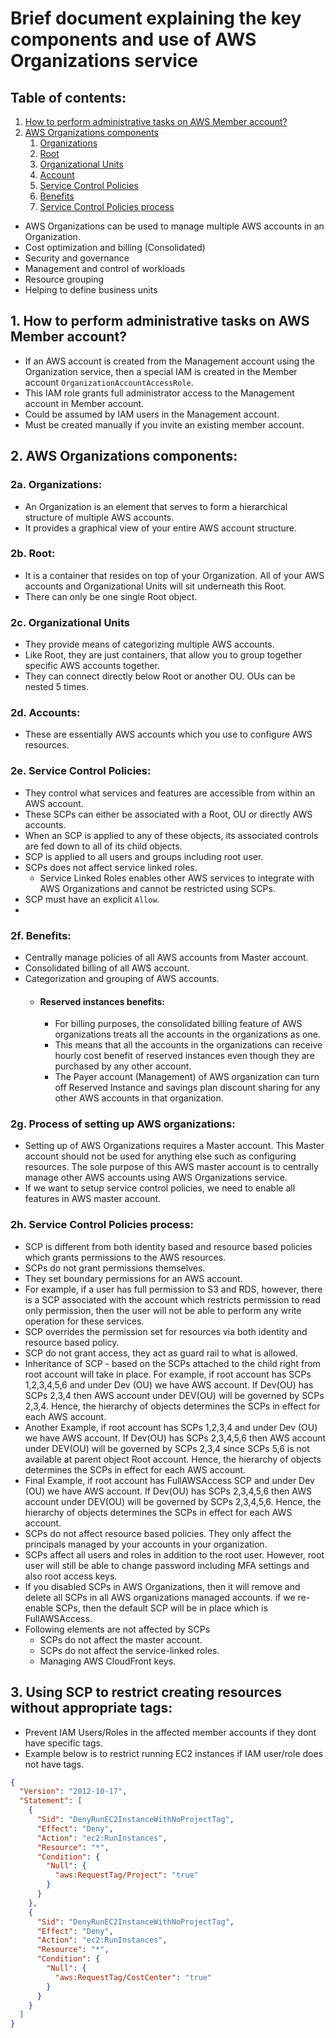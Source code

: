 # Brief document explaining the key components and use of AWS Organizations service

## Table of contents:

1. [How to perform administrative tasks on AWS Member account?](#1-how-to-perform-administrative-tasks-on-aws-member-account)
2. [AWS Organizations components](#2-aws-organizations-components)
   1. [Organizations](#2a-organizations)
   2. [Root](#2b-root)
   3. [Organizational Units](#2c-organizational-units)
   4. [Account](#2d-accounts)
   5. [Service Control Policies](#2e-service-control-policies)
   6. [Benefits](#2f-benefits)
   7. [Service Control Policies process](#2h-service-control-policies-process)

- AWS Organizations can be used to manage multiple AWS accounts in an Organization.
- Cost optimization and billing (Consolidated)
- Security and governance
- Management and control of workloads
- Resource grouping
- Helping to define business units

## 1. How to perform administrative tasks on AWS Member account?
- If an AWS account is created from the Management account using the Organization service, then a special IAM is created
  in the Member account ```OrganizationAccountAccessRole```.
- This IAM role grants full administrator access to the Management account in Member account.
- Could be assumed by IAM users in the Management account.
- Must be created manually if you invite an existing member account.

## 2. AWS Organizations components:
### 2a. Organizations:
- An Organization is an element that serves to form a hierarchical structure of multiple
  AWS accounts.
- It provides a graphical view of your entire AWS account structure.

### 2b. Root:
- It is a container that resides on top of your Organization. All of your AWS
  accounts and Organizational Units will sit underneath this Root.
- There can only be one single Root object.

### 2c. Organizational Units
- They provide means of categorizing multiple AWS accounts.
- Like Root, they are just containers, that allow you to group together specific
  AWS accounts together.
- They can connect directly below Root or another OU. OUs can be nested 5 times.

### 2d. Accounts:
- These are essentially AWS accounts which you use to configure AWS resources.

### 2e. Service Control Policies:
- They control what services and features are accessible from within an AWS account.
- These SCPs can either be associated with a Root, OU or directly AWS accounts.
- When an SCP is applied to any of these objects, its associated controls are fed
  down to all of its child objects.
- SCP is applied to all users and groups including root user.
- SCPs does not affect service linked roles.
  - Service Linked Roles enables other AWS services to integrate with AWS Organizations and cannot be restricted using SCPs.
- SCP must have an explicit ```Allow```.
- 

### 2f. Benefits:
- Centrally manage policies of all AWS accounts from Master account.
- Consolidated billing of all AWS account.
- Categorization and grouping of AWS accounts.
  - #### Reserved instances benefits:
    - For billing purposes, the consolidated billing feature of AWS organizations treats all the accounts in the organizations
      as one.
    - This means that all the accounts in the organizations can receive hourly cost benefit of reserved instances even though
      they are purchased by any other account.
    - The Payer account (Management) of AWS organization can turn off Reserved Instance and savings plan discount sharing
      for any other AWS accounts in that organization. 

### 2g. Process of setting up AWS organizations:
- Setting up of AWS Organizations requires a Master account. This Master account should not be used
  for anything else such as configuring resources. The sole purpose of this AWS master account is
  to centrally manage other AWS accounts using AWS Organizations service.
 - If we want to setup service control policies, we need to enable all features in AWS master account.

### 2h. Service Control Policies process:
- SCP is different from both identity based and resource based policies which grants permissions to the AWS resources.
- SCPs do not grant permissions themselves.
- They set boundary permissions for an AWS account.
- For example, if a user has full permission to S3 and RDS, however, there is a SCP associated with the account
  which restricts permission to read only permission, then the user will not be able to perform any write
  operation for these services.
- SCP overrides the permission set for resources via both identity and resource based policy.
- SCP do not grant access, they act as guard rail to what is allowed.
- Inheritance of SCP - based on the SCPs attached to the child right from root account will take in place.
 For example, if root account has SCPs 1,2,3,4,5,6 and under Dev (OU) we have AWS account. If Dev(OU) has SCPs 2,3,4
 then AWS account under DEV(OU) will be governed by SCPs 2,3,4. Hence, the hierarchy of objects determines the
 SCPs in effect for each AWS account.
- Another Example, if root account has SCPs 1,2,3,4 and under Dev (OU) we have AWS account. If Dev(OU) has SCPs 2,3,4,5,6
 then AWS account under DEV(OU) will be governed by SCPs 2,3,4 since SCPs 5,6 is not available at parent object Root account.
 Hence, the hierarchy of objects determines the SCPs in effect for each AWS account.
- Final Example, if root account has FullAWSAccess SCP and under Dev (OU) we have AWS account. If Dev(OU) has SCPs 2,3,4,5,6
 then AWS account under DEV(OU) will be governed by SCPs 2,3,4,5,6.
 Hence, the hierarchy of objects determines the SCPs in effect for each AWS account.
- SCPs do not affect resource based policies. They only affect the principals managed by your accounts in your organization.
- SCPs affect all users and roles in addition to the root user. However, root user will still be able to change password including
  MFA settings and also root access keys.
- If you disabled SCPs in AWS Organizations, then it will remove and delete all SCPs in all AWS organizations managed accounts.
  if we re-enable SCPs, then the default SCP will be in place which is FullAWSAccess.
- Following elements are not affected by SCPs
  - SCPs do not affect the master account.
  - SCPs do not affect the service-linked roles.
  - Managing AWS CloudFront keys.

## 3. Using SCP to restrict creating resources without appropriate tags:

- Prevent IAM Users/Roles in the affected member accounts if they dont have specific tags.
- Example below is to restrict running EC2 instances if IAM user/role does not have tags.

```json
{
  "Version": "2012-10-17",
  "Statement": [
    {
      "Sid": "DenyRunEC2InstanceWithNoProjectTag",
      "Effect": "Deny",
      "Action": "ec2:RunInstances",
      "Resource": "*",
      "Condition": {
        "Null": {
          "aws:RequestTag/Project": "true"
        }
      }
    },
    {
      "Sid": "DenyRunEC2InstanceWithNoProjectTag",
      "Effect": "Deny",
      "Action": "ec2:RunInstances",
      "Resource": "*",
      "Condition": {
        "Null": {
          "aws:RequestTag/CostCenter": "true"
        }
      }
    }
  ]
}
```